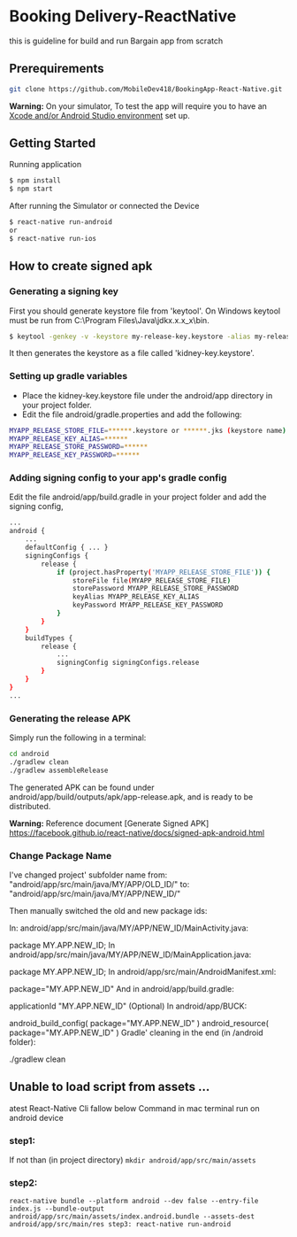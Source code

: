 # Booking Delivery-ReactNative

this is guideline for build and run Bargain app from scratch

## Prerequirements

```sh
git clone https://github.com/MobileDev418/BookingApp-React-Native.git
```

**Warning:** On your simulator, To test the app will require you to have an [Xcode and/or Android Studio environment](https://facebook.github.io/react-native/docs/getting-started.html) set up.

## Getting Started

Running application

```sh
$ npm install
$ npm start
```

After running the Simulator or connected the Device
```sh
$ react-native run-android
or
$ react-native run-ios
```

## How to create signed apk

### Generating a signing key

First you should generate keystore file from 'keytool'. On Windows keytool must be run from C:\Program Files\Java\jdkx.x.x_x\bin.
```sh
$ keytool -genkey -v -keystore my-release-key.keystore -alias my-release-alias -keyalg RSA -keysize 2048 -validity 10000
```
It then generates the keystore as a file called 'kidney-key.keystore'.

### Setting up gradle variables

- Place the kidney-key.keystore file under the android/app directory in your project folder.
- Edit the file android/gradle.properties and add the following:

```sh 
MYAPP_RELEASE_STORE_FILE=******.keystore or ******.jks (keystore name)
MYAPP_RELEASE_KEY_ALIAS=******
MYAPP_RELEASE_STORE_PASSWORD=******
MYAPP_RELEASE_KEY_PASSWORD=******
```
### Adding signing config to your app's gradle config

Edit the file android/app/build.gradle in your project folder and add the signing config,

```sh
...
android {
    ...
    defaultConfig { ... }
    signingConfigs {
        release {
            if (project.hasProperty('MYAPP_RELEASE_STORE_FILE')) {
                storeFile file(MYAPP_RELEASE_STORE_FILE)
                storePassword MYAPP_RELEASE_STORE_PASSWORD
                keyAlias MYAPP_RELEASE_KEY_ALIAS
                keyPassword MYAPP_RELEASE_KEY_PASSWORD
            }
        }
    }
    buildTypes {
        release {
            ...
            signingConfig signingConfigs.release
        }
    }
}
...
```

### Generating the release APK

Simply run the following in a terminal:
```sh
cd android
./gradlew clean
./gradlew assembleRelease
```

The generated APK can be found under android/app/build/outputs/apk/app-release.apk, and is ready to be distributed.

**Warning:** Reference document [Generate Signed APK]
https://facebook.github.io/react-native/docs/signed-apk-android.html

###

### Change Package Name
I've changed project' subfolder name from: "android/app/src/main/java/MY/APP/OLD_ID/" to: "android/app/src/main/java/MY/APP/NEW_ID/"

Then manually switched the old and new package ids:

In: android/app/src/main/java/MY/APP/NEW_ID/MainActivity.java:

package MY.APP.NEW_ID;
In android/app/src/main/java/MY/APP/NEW_ID/MainApplication.java:

package MY.APP.NEW_ID;
In android/app/src/main/AndroidManifest.xml:

package="MY.APP.NEW_ID"
And in android/app/build.gradle:

applicationId "MY.APP.NEW_ID"
(Optional) In android/app/BUCK:

android_build_config(
  package="MY.APP.NEW_ID"
)
android_resource(
  package="MY.APP.NEW_ID"
)
Gradle' cleaning in the end (in /android folder):

./gradlew clean

## Unable to load script from assets ...
atest React-Native Cli fallow below Command in mac terminal run on android device
### step1: 
If not than (in project directory) 
`mkdir android/app/src/main/assets`

### step2: 
`react-native bundle --platform android --dev false --entry-file index.js --bundle-output android/app/src/main/assets/index.android.bundle --assets-dest android/app/src/main/res
step3: react-native run-android`

